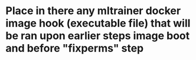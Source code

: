 # Place in there any mltrainer docker image hook (executable file) that will be ran upon earlier steps image boot and before "fixperms" step
